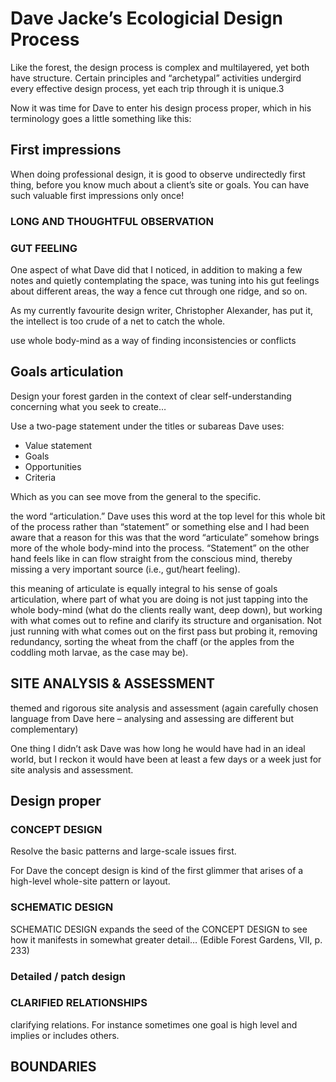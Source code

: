 # Dave Jacke’s Ecologicial Design Process

Like the forest, the design process is complex and multilayered, yet both have structure. Certain principles and “archetypal” activities undergird every effective design process, yet each trip through it is unique.3

Now it was time for Dave to enter his design process proper, which in his terminology goes a little something like this:



## First impressions

When doing professional design, it is good to observe undirectedly first thing, before you know much about a client’s site or goals. You can have such valuable first impressions only once!

### LONG AND THOUGHTFUL OBSERVATION

### GUT FEELING

One aspect of what Dave did that I noticed, in addition to making a few notes and quietly contemplating the space, was tuning into his gut feelings about different areas, the way a fence cut through one ridge, and so on.

As my currently favourite design writer, Christopher Alexander, has put it, the intellect is too crude of a net to catch the whole.

use whole body-mind as a way of finding inconsistencies or conflicts

## Goals articulation

Design your forest garden in the context of clear self-understanding concerning what you seek to create…

Use a two-page statement under the titles or subareas Dave uses:

- Value statement
- Goals
- Opportunities
- Criteria

Which as you can see move from the general to the specific.

 the word “articulation.” Dave uses this word at the top level for this whole bit of the process rather than “statement” or something else and I had been aware that a reason for this was that the word “articulate” somehow brings more of the whole body-mind into the process. “Statement” on the other hand feels like in can flow straight from the conscious mind, thereby missing a very important source (i.e., gut/heart feeling).

this meaning of articulate is equally integral to his sense of goals articulation, where part of what you are doing is not just tapping into the whole body-mind (what do the clients really want, deep down), but working with what comes out to refine and clarify its structure and organisation. Not just running with what comes out on the first pass but probing it, removing redundancy, sorting the wheat from the chaff (or the apples from the coddling moth larvae, as the case may be).

## SITE ANALYSIS & ASSESSMENT

themed and rigorous site analysis and assessment (again carefully chosen language from Dave here – analysing and assessing are different but complementary)

One thing I didn’t ask Dave was how long he would have had in an ideal world, but I reckon it would have been at least a few days or a week just for site analysis and assessment.

## Design proper

### CONCEPT DESIGN

Resolve the basic patterns and large-scale issues first.

For Dave the concept design is kind of the first glimmer that arises of a high-level whole-site pattern or layout. 

### SCHEMATIC DESIGN

SCHEMATIC DESIGN expands the seed of the CONCEPT DESIGN to see how it manifests in somewhat greater detail… (Edible Forest Gardens, VII, p. 233)


### Detailed / patch design

### CLARIFIED RELATIONSHIPS

clarifying relations. For instance sometimes one goal is high level and implies or includes others.

## BOUNDARIES
